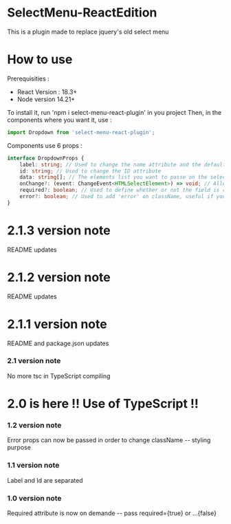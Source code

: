 # SelectMenu-ReactEdition

This is a plugin made to replace jquery's old select menu

# How to use

Prerequisities :

- React Version : 18.3+
- Node version 14.21+

To install it, run 'npm i select-menu-react-plugin' in you project
Then, in the components where you want it, use :

```JavaScript
import Dropdown from 'select-menu-react-plugin';
```

Components use 6 props :

```TypeScript
interface DropdownProps {
	label: string; // Used to change the name attribute and the default value
	id: string; // Used to change the ID attribute
	data: string[]; // The elements list you want to passe on the select menu
	onChange?: (event: ChangeEvent<HTMLSelectElement>) => void; // Allows you to pass a function to change displayed and used value - optional
	required?: boolean; // Used to define whether or not the field is required to be filed - optional
	error?: boolean; // Used to add 'error' on className, useful if you want to change style - optional
}
```

# 2.1.3 version note

README updates

# 2.1.2 version note

README updates

# 2.1.1 version note

README and package.json updates

### 2.1 version note

No more tsc in TypeScript compiling

# 2.0 is here !! Use of TypeScript !!

### 1.2 version note

Error props can now be passed in order to change className -- styling purpose

### 1.1 version note

Label and Id are separated

### 1.0 version note

Required attribute is now on demande -- pass required={true} or ...{false}
